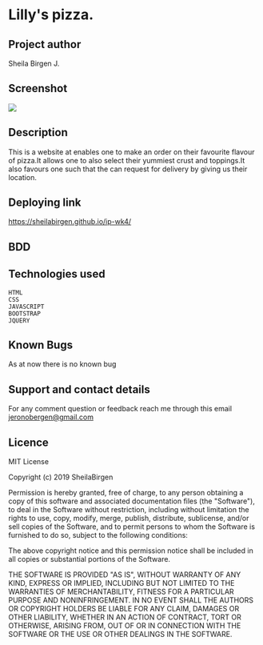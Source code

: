 # Lilly's pizza.

## Project author

Sheila Birgen J.

## Screenshot

<img src="images/screenshot.png">

## Description

This is a website at enables one to make an order on their favourite flavour of pizza.It allows one to also select their yummiest crust and toppings.It also favours one such that the can request for delivery by giving us their location.

## Deploying link
https://sheilabirgen.github.io/ip-wk4/
## BDD



## Technologies used

    HTML
    CSS
    JAVASCRIPT
    BOOTSTRAP
    JQUERY

## Known Bugs

As at now there is no known bug

## Support and contact details

For any comment question or feedback reach me through this email jeronobergen@gmail.com

## Licence

MIT License

Copyright (c) 2019 SheilaBirgen

Permission is hereby granted, free of charge, to any person obtaining a copy
of this software and associated documentation files (the "Software"), to deal
in the Software without restriction, including without limitation the rights
to use, copy, modify, merge, publish, distribute, sublicense, and/or sell
copies of the Software, and to permit persons to whom the Software is
furnished to do so, subject to the following conditions:

The above copyright notice and this permission notice shall be included in all
copies or substantial portions of the Software.

THE SOFTWARE IS PROVIDED "AS IS", WITHOUT WARRANTY OF ANY KIND, EXPRESS OR
IMPLIED, INCLUDING BUT NOT LIMITED TO THE WARRANTIES OF MERCHANTABILITY,
FITNESS FOR A PARTICULAR PURPOSE AND NONINFRINGEMENT. IN NO EVENT SHALL THE
AUTHORS OR COPYRIGHT HOLDERS BE LIABLE FOR ANY CLAIM, DAMAGES OR OTHER
LIABILITY, WHETHER IN AN ACTION OF CONTRACT, TORT OR OTHERWISE, ARISING FROM,
OUT OF OR IN CONNECTION WITH THE SOFTWARE OR THE USE OR OTHER DEALINGS IN THE
SOFTWARE.